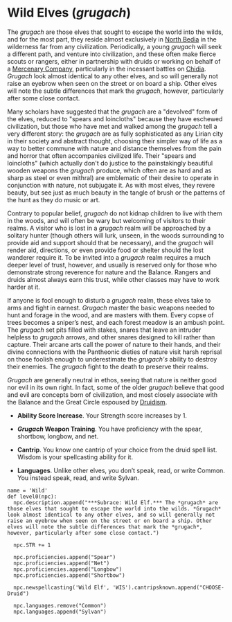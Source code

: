 # Wild Elves (*grugach*)
The *grugach* are those elves that sought to escape the world into the wilds, and for the most part, they reside almost exclusively in [North Bedia](../../Nations/Bedia.md) in the wilderness far from any civilization. Periodically, a young *grugach* will seek a different path, and venture into civilization, and these often make fierce scouts or rangers, either in partnership with druids or working on behalf of a [Mercenary Company](../../Organizations/MercCompanies/index.md), particularly in the incessant battles on [Chidia](../../Geography/Chidia.md). *Grugach* look almost identical to any other elves, and so will generally not raise an eyebrow when seen on the street or on board a ship. Other elves will note the subtle differences that mark the *grugach*, however, particularly after some close contact.

Many scholars have suggested that the *grugach* are a "devolved" form of the elves, reduced to "spears and loincloths" because they have eschewed civilization, but those who have met and walked among the *grugach* tell a very different story: the *grugach* are as fully sophisticated as any Lirian city in their society and abstract thought, choosing their simpler way of life as a way to better commune with nature and distance themselves from the pain and horror that often accompanies civilized life. Their "spears and loincloths" (which actually don't do justice to the painstakingly beautiful wooden weapons the *grugach* produce, which often are as hard and as sharp as steel or even mithral) are emblematic of their desire to operate in conjunction with nature, not subjugate it. As with most elves, they revere beauty, but see just as much beauty in the tangle of brush or the patterns of the hunt as they do music or art.

Contrary to popular belief, *grugach* do not kidnap children to live with them in the woods, and will often be wary but welcoming of visitors to their realms. A visitor who is lost in a *grugach* realm will be approached by a solitary hunter (though others will lurk, unseen, in the woods surrounding to provide aid and support should that be necessary), and the *grugach* will render aid, directions, or even provide food or shelter should the lost wanderer require it. To be invited into a *grugach* realm requires a much deeper level of trust, however, and usually is reserved only for those who demonstrate strong reverence for nature and the Balance. Rangers and druids almost always earn this trust, while other classes may have to work harder at it.

If anyone is fool enough to disturb a *grugach* realm, these elves take to arms and fight in earnest. *Grugach* master the basic weapons needed to hunt and forage in the wood, and are masters with them. Every copse of trees becomes a sniper’s nest, and each forest meadow is an ambush point. The *grugach* set pits filled with stakes, snares that leave an intruder helpless to *grugach* arrows, and other snares designed to kill rather than capture. Their arcane arts call the power of nature to their hands, and their divine connections with the Pantheonic dieties of nature visit harsh reprisal on those foolish enough to underestimate the *grugach's* ability to destroy their enemies. The *grugach* fight to the death to preserve their realms.

*Grugach* are generally neutral in ethos, seeing that nature is neither good nor evil in its own right. In fact, some of the older *grugach* believe that good and evil are concepts born of civilization, and most closely associate with the Balance and the Great Circle espoused by [Druidism](../../Religions/Druidism.md).

* **Ability Score Increase**. Your Strength score increases by 1.

* ***Grugach* Weapon Training**. You have proficiency with the spear, shortbow, longbow, and net.

* **Cantrip**. You know one cantrip of your choice from the druid spell list. Wisdom is your spellcasting ability for it.

* **Languages**. Unlike other elves, you don’t speak, read, or write Common. You instead speak, read, and write Sylvan.

```
name = 'Wild'
def level0(npc):
  npc.description.append("***Subrace: Wild Elf.*** The *grugach* are those elves that sought to escape the world into the wilds. *Grugach* look almost identical to any other elves, and so will generally not raise an eyebrow when seen on the street or on board a ship. Other elves will note the subtle differences that mark the *grugach*, however, particularly after some close contact.")

  npc.STR += 1

  npc.proficiencies.append("Spear")
  npc.proficiencies.append("Net")
  npc.proficiencies.append("Longbow")
  npc.proficiencies.append("Shortbow")

  npc.newspellcasting('Wild Elf', 'WIS').cantripsknown.append("CHOOSE-Druid")

  npc.languages.remove("Common")
  npc.languages.append("Sylvan")
```
